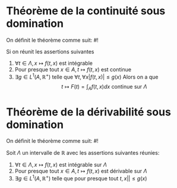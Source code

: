 # Théorème de la continuité sous domination
On définit le théorème comme suit: #!

Si on réunit les assertions suivantes
1. $\forall t \in \Lambda, x \mapsto f(t,x)$ est intégrable
2. Pour presque tout $x \in A, t \mapsto f(t,x)$ est continue
3. $\exists g \in L^1(A, \mathbb R^+)$ telle que $\forall t, \forall x |f(t,x)| \leq g(x)$
Alors on a que $$t \mapsto F(t) = \int_Af(t,x)dx \text{ continue sur } \Lambda$$
# Théorème de la dérivabilité sous domination
On définit le théorème comme suit: #!

Soit $\Lambda$ un intervalle de $\mathbb R$ avec les assertions suivantes réunies:
1. $\forall t \in \Lambda, x \mapsto f(t,x)$ est intégrable sur $\Lambda$ 
2. Pour presque tout $x \in A, t \mapsto f(t,x)$ est dérivable sur $\Lambda$
3. $\exists g \in L^1(A, \mathbb R^+)$ telle que pour presque tout $t, x || \leq g(x)$